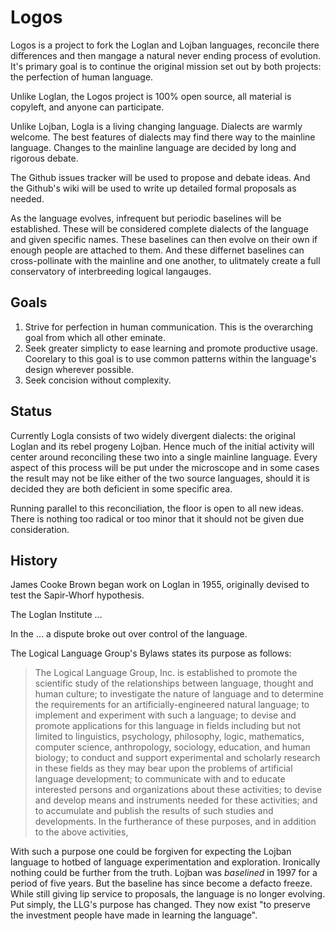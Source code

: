 Logos
=====

Logos is a project to fork the Loglan and Lojban languages, reconcile there differences and then mangage a natural never ending process of evolution. It's primary goal is to continue the original mission set out by both projects: the perfection of human language.

Unlike Loglan, the Logos project is 100% open source, all material is copyleft, and anyone can participate.

Unlike Lojban, Logla is a living changing language. Dialects are warmly welcome. The best features of dialects may find there way to the mainline language. Changes to the mainline language are decided by long and rigorous debate.

The Github issues tracker will be used to propose and debate ideas. And the Github's wiki will be used to write up detailed formal proposals as needed.

As the language evolves, infrequent but periodic baselines will be established. These will be considered complete dialects of the language and given specific names. These baselines can then evolve on their own if enough people are attached to them. And these differnet baselines can cross-pollinate with the mainline and one another, to ulitmately create a full conservatory of interbreeding logical langauges.


## Goals

1. Strive for perfection in human communication. This is the overarching goal from which all other eminate.
2. Seek greater simplicty to ease learning and promote productive usage. Coorelary to this goal is to use common patterns within the language's design wherever possible.
3. Seek concision without complexity. 


## Status

Currently Logla consists of two widely divergent dialects: the original Loglan and its rebel progeny Lojban. Hence much of the initial activity will center around reconciling these two into a single mainline language. Every aspect of this process will be put under the microscope and in some cases the result may not be like either of the two source languages, should it is decided they are both deficient in some specific area.

Running parallel to this reconciliation, the floor is open to all new ideas. There is nothing too radical or too minor that it should not be given due consideration. 


## History

James Cooke Brown began work on Loglan in 1955, originally devised to test the Sapir-Whorf hypothesis.

The Loglan Institute ...

In the ... a dispute broke out over control of the language.

The Logical Language Group's Bylaws states its purpose as follows:

> The Logical Language Group, Inc. is established to promote the scientific study of the relationships between language, thought and human culture; to investigate the nature of language and to determine the requirements for an artificially-engineered natural language; to implement and experiment with such a language; to devise and promote applications for this language in fields including but not limited to linguistics, psychology, philosophy, logic, mathematics, computer science, anthropology, sociology, education, and human biology; to conduct and support experimental and scholarly research in these fields as they may bear upon the problems of artificial language development; to communicate with and to educate interested persons and organizations about these activities; to devise and develop means and instruments needed for these activities; and to accumulate and publish the results of such studies and developments. In the furtherance of these purposes, and in addition to the above activities, 

With such a purpose one could be forgiven for expecting the Lojban language to hotbed of language experimentation and exploration. Ironically nothing could be further from the truth. Lojban was *baselined* in 1997 for a period of five years. But the baseline has since become a defacto freeze. While still giving lip service to proposals, the language is no longer evolving. Put simply, the LLG's purpose has changed. They now exist "to preserve the investment people have made in learning the language".


